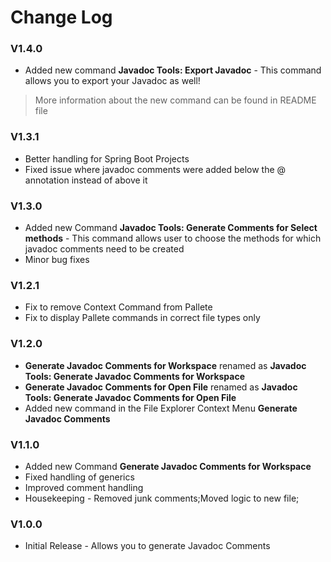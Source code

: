 # Change Log
### V1.4.0
- Added new command **Javadoc Tools: Export Javadoc** - This command allows you to export your Javadoc as well!
> More information about the new command can be found in README file

### V1.3.1
- Better handling for Spring Boot Projects
- Fixed issue where javadoc comments were added below the @ annotation instead of above it

### V1.3.0
- Added new Command **Javadoc Tools: Generate Comments for Select methods** - This command allows user to choose the methods for which javadoc comments need to be created
- Minor bug fixes

### V1.2.1
- Fix to remove Context Command from Pallete
- Fix to display Pallete commands in correct file types only

### V1.2.0
- **Generate Javadoc Comments for Workspace** renamed as **Javadoc Tools: Generate Javadoc Comments for Workspace**
- **Generate Javadoc Comments for Open File** renamed as **Javadoc Tools: Generate Javadoc Comments for Open File**
- Added new command in the File Explorer Context Menu **Generate Javadoc Comments**


### V1.1.0
- Added new Command **Generate Javadoc Comments for Workspace**
- Fixed handling of generics
- Improved comment handling
- Housekeeping -  Removed junk comments;Moved logic to new file;

### V1.0.0
- Initial Release -  Allows you to generate Javadoc Comments